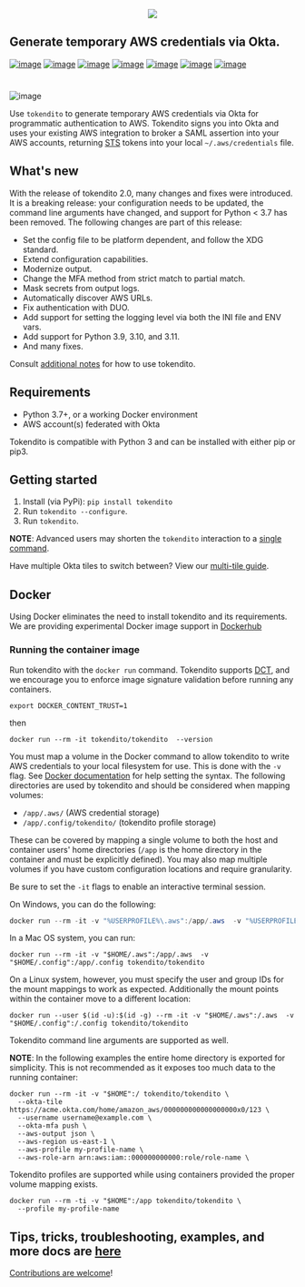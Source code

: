 <p align="center">
  <img src="https://raw.githubusercontent.com/dowjones/tokendito/main/docs/tokendito.png"/>
</p>

## Generate temporary AWS credentials via Okta.

[![image](https://img.shields.io/github/actions/workflow/status/dowjones/tokendito/test.yml)](https://github.com/dowjones/tokendito/actions)
[![image](https://img.shields.io/pypi/pyversions/tokendito?color=blueviolet)](https://pypi.org/project/tokendito/)
[![image](https://img.shields.io/github/actions/workflow/status/dowjones/tokendito/woke.yml?label=woke)](https://github.com/dowjones/tokendito/actions)
[![image](https://img.shields.io/badge/license-Apache%202.0-ff69b4)](https://github.com/dowjones/tokendito/blob/main/LICENSE.txt)
[![image](https://img.shields.io/badge/OS-Mac%2C%20Windows%2C%20Linux-9cf)](https://github.com/dowjones/tokendito/)
[![image](https://img.shields.io/coverallsCoverage/github/dowjones/tokendito)](https://coveralls.io/github/dowjones/tokendito) [![image](https://img.shields.io/pypi/dm/tokendito)](https://pypistats.org/packages/tokendito)

#

![image](https://raw.githubusercontent.com/dowjones/tokendito/main/docs/tokendito-scaled.gif)

Use `tokendito` to generate temporary AWS credentials via Okta for
programmatic authentication to AWS. Tokendito signs you into Okta and
uses your existing AWS integration to broker a SAML assertion into
your AWS accounts, returning
[STS](https://docs.aws.amazon.com/IAM/latest/UserGuide/id_credentials_temp.html)
tokens into your local `~/.aws/credentials` file.

## What's new
With the release of tokendito 2.0, many changes and fixes were introduced. It is a breaking release: your configuration needs to be updated, the command line arguments have changed, and support for Python < 3.7 has been removed.
The following changes are part of this release:
- Set the config file to be platform dependent, and follow the XDG standard.
- Extend configuration capabilities.
- Modernize output.
- Change the MFA method from strict match to partial match.
- Mask secrets from output logs.
- Automatically discover AWS URLs.
- Fix authentication with DUO.
- Add support for setting the logging level via both the INI file and ENV vars.
- Add support for Python 3.9, 3.10, and 3.11.
- And many fixes.

Consult [additional notes](https://github.com/dowjones/tokendito/blob/main/docs/README.md) for how to use tokendito.

## Requirements

-   Python 3.7+, or a working Docker environment
-   AWS account(s) federated with Okta

Tokendito is compatible with Python 3 and can be installed with either
pip or pip3.

## Getting started

1.  Install (via PyPi): `pip install tokendito`
2.  Run `tokendito --configure`.
3.  Run `tokendito`.

**NOTE**: Advanced users may shorten the `tokendito` interaction to a [single
command](https://github.com/dowjones/tokendito/blob/main/docs/README.md#single-command-usage).

Have multiple Okta tiles to switch between? View our [multi-tile
guide](https://github.com/dowjones/tokendito/blob/main/docs/README.md#multi-tile-guide).


## Docker

Using Docker eliminates the need to install tokendito and its requirements. We are providing experimental Docker image support in [Dockerhub](https://hub.docker.com/r/tokendito/tokendito)

### Running the container image

Run tokendito with the `docker run` command. Tokendito supports [DCT](https://docs.docker.com/engine/security/trust/), and we encourage you to enforce image signature validation before running any containers.

``` shell
export DOCKER_CONTENT_TRUST=1
```

then

``` shell
docker run --rm -it tokendito/tokendito  --version
```

You must map a volume in the Docker command to allow tokendito to write AWS credentials to your local filesystem for use.  This is done with the `-v` flag.  See [Docker documentation](https://docs.docker.com/engine/reference/commandline/run/#-mount-volume--v---read-only) for help setting the syntax.  The following directories are used by tokendito and should be considered when mapping volumes:

- `/app/.aws/` (AWS credential storage)
- `/app/.config/tokendito/` (tokendito profile storage)

These can be covered by mapping a single volume to both the host and container users' home directories (`/app` is the home directory in the container and must be explicitly defined).  You may also map multiple volumes if you have custom configuration locations and require granularity.

Be sure to set the `-it` flags to enable an interactive terminal session.

On Windows, you can do the following:
``` powershell
docker run --rm -it -v "%USERPROFILE%\.aws":/app/.aws  -v "%USERPROFILE%\.config":/app/.config tokendito/tokendito
```

In a Mac OS system, you can run:
``` shell
docker run --rm -it -v "$HOME/.aws":/app/.aws  -v "$HOME/.config":/app/.config tokendito/tokendito
```

On a Linux system, however, you must specify the user and group IDs for the mount mappings to work as expected.
Additionally the mount points within the container move to a different location:

``` shell
docker run --user $(id -u):$(id -g) --rm -it -v "$HOME/.aws":/.aws  -v "$HOME/.config":/.config tokendito/tokendito
```

Tokendito command line arguments are supported as well.

**NOTE**: In the following examples the entire home directory is exported for simplicity. This is not recommended as it exposes too much data to the running container:

``` shell
docker run --rm -it -v "$HOME":/ tokendito/tokendito \
  --okta-tile https://acme.okta.com/home/amazon_aws/000000000000000000x0/123 \
  --username username@example.com \
  --okta-mfa push \
  --aws-output json \
  --aws-region us-east-1 \
  --aws-profile my-profile-name \
  --aws-role-arn arn:aws:iam::000000000000:role/role-name \
```

Tokendito profiles are supported while using containers provided the proper volume mapping exists.

``` shell
docker run --rm -ti -v "$HOME":/app tokendito/tokendito \
  --profile my-profile-name
```

## Tips, tricks, troubleshooting, examples, and more docs are [here](https://github.com/dowjones/tokendito/blob/main/docs/README.md)

[Contributions are welcome](https://github.com/dowjones/tokendito/blob/main/docs/CONTRIBUTING.md)!
